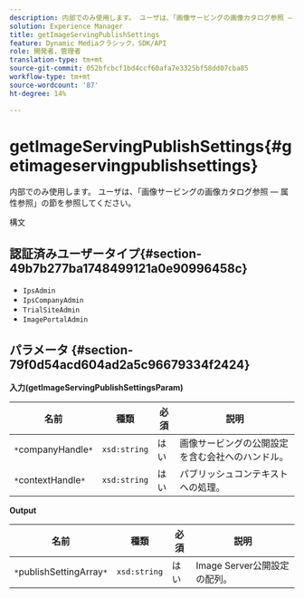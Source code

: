 ```yaml
---
description: 内部でのみ使用します。 ユーザは、「画像サービングの画像カタログ参照 — 属性参照」の節を参照してください。
solution: Experience Manager
title: getImageServingPublishSettings
feature: Dynamic Mediaクラシック，SDK/API
role: 開発者，管理者
translation-type: tm+mt
source-git-commit: 052bfcbcf1bd4ccf60afa7e3325bf58dd07cba85
workflow-type: tm+mt
source-wordcount: '87'
ht-degree: 14%

---
```



# getImageServingPublishSettings{#getimageservingpublishsettings}

内部でのみ使用します。 ユーザは、「画像サービングの画像カタログ参照 — 属性参照」の節を参照してください。

構文

## 認証済みユーザータイプ{#section-49b7b277ba1748499121a0e90996458c}

* `IpsAdmin`
* `IpsCompanyAdmin`
* `TrialSiteAdmin`
* `ImagePortalAdmin`

## パラメータ {#section-79f0d54acd604ad2a5c96679334f2424}

**入力(getImageServingPublishSettingsParam)**

| 名前 | 種類 | 必須 | 説明 |
|---|---|---|---|
| `*`companyHandle`*` | `xsd:string` | はい | 画像サービングの公開設定を含む会社へのハンドル。 |
| `*`contextHandle`*` | `xsd:string` | はい | パブリッシュコンテキストへの処理。 |

**Output**

| 名前 | 種類 | 必須 | 説明 |
|---|---|---|---|
| `*`publishSettingArray`*` | `xsd:string` | はい | Image Server公開設定の配列。 |

